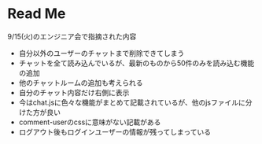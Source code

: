 # Read Me

9/15(火)のエンジニア会で指摘された内容
- 自分以外のユーザーのチャットまで削除できてしまう
- チャットを全て読み込んでいるが、最新のものから50件のみを読み込む機能の追加
- 他のチャットルームの追加も考えられる
- 自分のチャット内容だけ右側に表示
- 今はchat.jsに色々な機能がまとめて記載されているが、他のjsファイルに分けた方が良い
- comment-userのcssに意味がない記載がある
- ログアウト後もログインユーザーの情報が残ってしまっている
